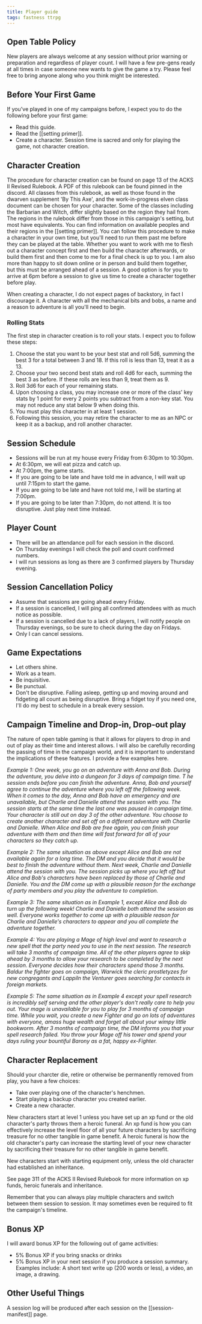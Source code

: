 ```yaml
---
title: Player guide
tags: fastness ttrpg
---
```


## Open Table Policy

New players are always welcome at any session without prior warning or preparation and regardless of player count.
I will have a few pre-gens ready at all times in case someone new wants to give the game a try. Please feel free to bring anyone along who you think might be interested.

## Before Your First Game

If you've played in one of my campaigns before, I expect you to do the following before your first game:

- Read this guide.
- Read the [[setting primer]].
- Create a character. Session time is sacred and only for playing the game, not character creation.

## Character Creation

The procedure for character creation can be found on page 13 of the ACKS II Revised Rulebook. A PDF of this rulebook can be found pinned in the discord.
All classes from this rulebook, as well as those found in the dwarven supplement 'By This Axe',
and the work-in-progress elven class document can be chosen for your character.
Some of the classes including the Barbarian and Witch, differ slightly based on the region they hail from.
The regions in the rulebook differ from those in this campaign's setting, but most have equivalents.
You can find information on available peoples and their regions in the [[setting primer]].
You can follow this procedure to make a character in your own time, but you'll need to run them past me before they can be played at the table.
Whether you want to work with me to flesh out a character concept first and then build the character afterwards,
or build them first and then come to me for a final check is up to you.
I am also more than happy to sit down online or in person and build them together, but this must be arranged ahead of a session.
A good option is for you to arrive at 6pm before a session to give us time to create a character together before play.

When creating a character, I do not expect pages of backstory, in fact I discourage it.
A character with all the mechanical bits and bobs, a name and a reason to adventure is all you'll need to begin.

### Rolling Stats

The first step in character creation is to roll your stats. I expect you to follow these steps:

1. Choose the stat you want to be your best stat and roll 5d6, summing the best 3 for a total between 3 and 18. If this roll is less than 13, treat it as a 13.
2. Choose your two second best stats and roll 4d6 for each, summing the best 3 as before. If these rolls are less than 9, treat them as 9.
3. Roll 3d6 for each of your remaining stats.
4. Upon choosing a class, you may increase one or more of the class' key stats by 1 point for every 2 points you subtract from a non-key stat.
You may not reduce any stat below 9 when doing this.
5. You must play this character in at least 1 session.
6. Following this session, you may retire the character to me as an NPC or keep it as a backup, and roll another character.


## Session Schedule

- Sessions will be run at my house every Friday from 6:30pm to 10:30pm.
- At 6:30pm, we will eat pizza and catch up.
- At 7:00pm, the game starts.
- If you are going to be late and have told me in advance, I will wait up until 7:15pm to start the game.
- If you are going to be late and have not told me, I will be starting at 7:00pm.
- If you are going to be later than 7:30pm, do not attend. It is too disruptive. Just play next time instead.

## Player Count

- There will be an attendance poll for each session in the discord.
- On Thursday evenings I will check the poll and count confirmed numbers.
- I will run sessions as long as there are 3 confirmed players by Thursday evening.

## Session Cancellation Policy

- Assume that sessions are going ahead every Friday.
- If a session is cancelled, I will ping all confirmed attendees with as much notice as possible.
- If a session is cancelled due to a lack of players, I will notify people on Thursday evenings, so be sure to check during the day on Fridays.
- Only I can cancel sessions.

## Game Expectations

- Let others shine.
- Work as a team.
- Be inquisitive.
- Be punctual.
- Don't be disruptive. Falling asleep, getting up and moving around and fidgeting all count as being disruptive.
Bring a fidget toy if you need one, I'll do my best to schedule in a break every session.

## Campaign Timeline and Drop-in, Drop-out play

The nature of open table gaming is that it allows for players to drop in and out of play as their time and interest allows.
I will also be carefully recording the passing of time in the campaign world, and it is important to understand the implications of these features.
I provide a few examples here.

*Example 1: One week, you go on an adventure with Anna and Bob. During the adventure, you delve into a dungeon for 3 days of campaign time. T
he session ends before you can finish the adventure. Anna, Bob and yourself agree to continue the adventure where you left off the following week.
When it comes to the day, Anna and Bob have an emergency and are unavailable, but Charlie and Danielle attend the session with you.
The session starts at the same time the last one was paused in campaign time. Your character is still out on day 3 of the other adventure.
You choose to create another character and set off on a different adventure with Charlie and Danielle.
When Alice and Bob are free again, you can finish your adventure with them and then time will fast forward for all of your characters so they catch up.*

*Example 2: The same situation as above except Alice and Bob are not available again for a long time.
The DM and you decide that it would be best to finish the adventure without them. Next week, Charlie and Danielle attend the session with you.
The session picks up where you left off but Alice and Bob's characters have been replaced by those of Charlie and Danielle.
You and the DM come up with a plausible reason for the exchange of party members and you play the adventure to completion.*

*Example 3: The same situation as in Example 1, except Alice and Bob do turn up the following week! Charlie and Danielle both attend the session as well.
Everyone works together to come up with a plausible reason for Charlie and Danielle's characters to appear and you all complete the adventure together.*

*Example 4: You are playing a Mage of high level and want to research a new spell that the party need you to use in the next session.
The research will take 3 months of campaign time. All of the other players agree to skip ahead by 3 months to allow your research to be completed by the next session.
 Everyone decides how their characters spend those 3 months.
 Baldur the fighter goes on campaign, Warwick the cleric prostletyzes for new congregants and Lappiln the Venturer goes searching for contacts in foreign markets.*

*Example 5: The same situation as in Example 4 except your spell research is incredibly self serving and the other player's don't really care to help you out.
Your mage is unavailable for you to play for 3 months of campaign time.
While you wait, you create a new Fighter and go on lots of adventures with everyone, amass huge wealth and forget all about your wimpy little bookworm.
After 3 months of campaign time, the DM informs you that your spell research failed.
You throw your Mage off his tower and spend your days ruling your bountiful Barony as a fat, happy ex-Fighter.*

## Character Replacement

Should your charcter die, retire or otherwise be permanently removed from play, you have a few choices:

- Take over playing one of the character's henchmen.
- Start playing a backup character you created earlier.
- Create a new character.

New characters start at level 1 unless you have set up an xp fund or the old character's party throws them a heroic funeral.
An xp fund is how you can effectively increase the level floor of all your future characters by sacrificing treasure for no other tangible in game benefit.
A heroic funeral is how the old character's party can increase the starting level of your new character by sacrificing their treasure for no other tangible in game
benefit.

New characters start with starting equipment only, unless the old character had established an inheritance.

See page 311 of the ACKS II Revised Rulebook for more information on xp funds, heroic funerals and inheritance.

Remember that you can always play multiple characters and switch between them session to session. It may sometimes even be required to fit the campaign's timeline.

## Bonus XP

I will award bonus XP for the following out of game activities:

- 5% Bonus XP if you bring snacks or drinks
- 5% Bonus XP in your next session if you produce a session summary. Examples include: A short text write up (200 words or less), a video, an image, a drawing.

## Other Useful Things

A session log will be produced after each session on the [[session-manifest]] page.
